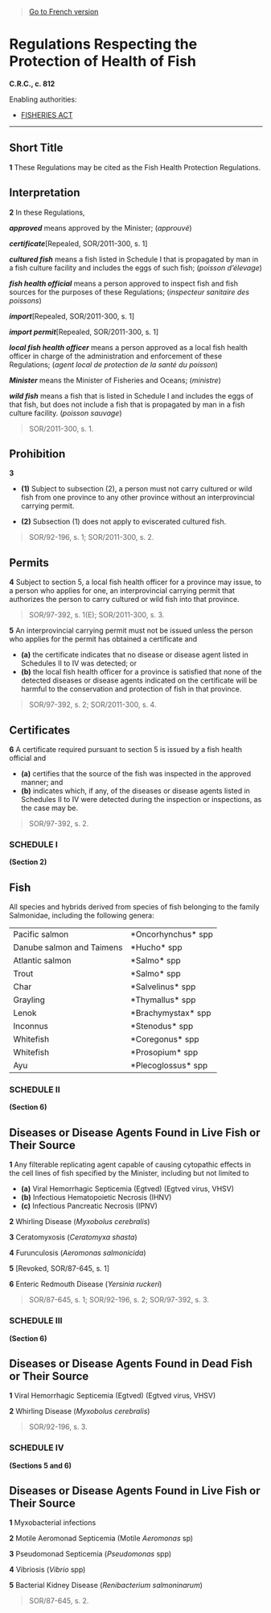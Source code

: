 > [Go to French version](/fr/Règlements/Codification%20des%20règlements%20du%20Canada/801-900/C.R.C.,%20ch.%20812.md)

# Regulations Respecting the Protection of Health of Fish

**C.R.C., c. 812**

Enabling authorities: 
- [FISHERIES ACT](/en/Acts/Revised%20Statutes%20of%20Canada/F/F-14.md)

----------



## Short Title


**1** These Regulations may be cited as the Fish Health Protection Regulations.




## Interpretation


**2** In these Regulations,

***approved*** means approved by the Minister; (*approuvé*)

***certificate***[Repealed, SOR/2011-300, s. 1]

***cultured fish*** means a fish listed in Schedule I that is propagated by man in a fish culture facility and includes the eggs of such fish; (*poisson d’élevage*)

***fish health official*** means a person approved to inspect fish and fish sources for the purposes of these Regulations; (*inspecteur sanitaire des poissons*)

***import***[Repealed, SOR/2011-300, s. 1]

***import permit***[Repealed, SOR/2011-300, s. 1]

***local fish health officer*** means a person approved as a local fish health officer in charge of the administration and enforcement of these Regulations; (*agent local de protection de la santé du poisson*)

***Minister*** means the Minister of Fisheries and Oceans; (*ministre*)

***wild fish*** means a fish that is listed in Schedule I and includes the eggs of that fish, but does not include a fish that is propagated by man in a fish culture facility. (*poisson sauvage*)
> SOR/2011-300, s. 1.





## Prohibition


**3** 

- **(1)** Subject to subsection (2), a person must not carry cultured or wild fish from one province to any other province without an interprovincial carrying permit.

- **(2)** Subsection (1) does not apply to eviscerated cultured fish.
> SOR/92-196, s. 1; SOR/2011-300, s. 2.





## Permits


**4** Subject to section 5, a local fish health officer for a province may issue, to a person who applies for one, an interprovincial carrying permit that authorizes the person to carry cultured or wild fish into that province.
> SOR/97-392, s. 1(E); SOR/2011-300, s. 3.




**5** An interprovincial carrying permit must not be issued unless the person who applies for the permit has obtained a certificate and
- **(a)** the certificate indicates that no disease or disease agent listed in Schedules II to IV was detected; or
- **(b)** the local fish health officer for a province is satisfied that none of the detected diseases or disease agents indicated on the certificate will be harmful to the conservation and protection of fish in that province.
> SOR/97-392, s. 2; SOR/2011-300, s. 4.





## Certificates


**6** A certificate required pursuant to section 5 is issued by a fish health official and
- **(a)** certifies that the source of the fish was inspected in the approved manner; and
- **(b)** indicates which, if any, of the diseases or disease agents listed in Schedules II to IV were detected during the inspection or inspections, as the case may be.
> SOR/97-392, s. 2.





### **SCHEDULE I** 
**(Section 2)**
## Fish
All species and hybrids derived from species of fish belonging to the family Salmonidae, including the following genera:
<table>
<tr>
<td>Pacific salmon</td>
<td>*Oncorhynchus* spp</td>
</tr>
<tr>
<td>Danube salmon and Taimens</td>
<td>*Hucho* spp</td>
</tr>
<tr>
<td>Atlantic salmon</td>
<td>*Salmo* spp</td>
</tr>
<tr>
<td>Trout</td>
<td>*Salmo* spp</td>
</tr>
<tr>
<td>Char</td>
<td>*Salvelinus* spp</td>
</tr>
<tr>
<td>Grayling</td>
<td>*Thymallus* spp</td>
</tr>
<tr>
<td>Lenok</td>
<td>*Brachymystax* spp</td>
</tr>
<tr>
<td>Inconnus</td>
<td>*Stenodus* spp</td>
</tr>
<tr>
<td>Whitefish</td>
<td>*Coregonus* spp</td>
</tr>
<tr>
<td>Whitefish</td>
<td>*Prosopium* spp</td>
</tr>
<tr>
<td>Ayu</td>
<td>*Plecoglossus* spp</td>
</tr>
</table>






### **SCHEDULE II** 
**(Section 6)**
## Diseases or Disease Agents Found in Live Fish or Their Source
**1** Any filterable replicating agent capable of causing cytopathic effects in the cell lines of fish specified by the Minister, including but not limited to
- **(a)** Viral Hemorrhagic Septicemia (Egtved) (Egtved virus, VHSV)
- **(b)** Infectious Hematopoietic Necrosis (IHNV)
- **(c)** Infectious Pancreatic Necrosis (IPNV)


**2** Whirling Disease (*Myxobolus cerebralis*)


**3** Ceratomyxosis (*Ceratomyxa shasta*)


**4** Furunculosis (*Aeromonas salmonicida*)


**5** [Revoked, SOR/87-645, s. 1]


**6** Enteric Redmouth Disease (*Yersinia ruckeri*)


> SOR/87-645, s. 1; SOR/92-196, s. 2; SOR/97-392, s. 3.




### **SCHEDULE III** 
**(Section 6)**
## Diseases or Disease Agents Found in Dead Fish or Their Source
**1** Viral Hemorrhagic Septicemia (Egtved) (Egtved virus, VHSV)


**2** Whirling Disease (*Myxobolus cerebralis*)


> SOR/92-196, s. 3.




### **SCHEDULE IV** 
**(Sections 5 and 6)**
## Diseases or Disease Agents Found in Live Fish or Their Source
**1** Myxobacterial infections


**2** Motile Aeromonad Septicemia (Motile *Aeromonas* sp)


**3** Pseudomonad Septicemia (*Pseudomonas* spp)


**4** Vibriosis (*Vibrio* spp)


**5** Bacterial Kidney Disease (*Renibacterium salmoninarum*)


> SOR/87-645, s. 2.


